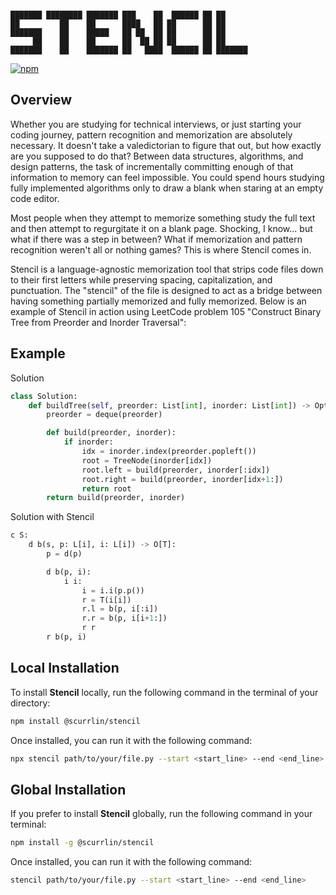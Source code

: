 ```

███████ ████████ ███████ ███    ██  ██████ ██ ██      
██         ██    ██      ████   ██ ██      ██ ██      
███████    ██    █████   ██ ██  ██ ██      ██ ██      
     ██    ██    ██      ██  ██ ██ ██      ██ ██      
███████    ██    ███████ ██   ████  ██████ ██ ███████ 

```

[![npm](https://img.shields.io/npm/dt/%40scurrlin%2Fstencil?style=flat&color=blue)](https://www.npmjs.com/package/@scurrlin/stencil)

## Overview

Whether you are studying for technical interviews, or just starting your coding journey, pattern recognition and memorization are absolutely necessary. It doesn't take a valedictorian to figure that out, but how exactly are you supposed to do that? Between data structures, algorithms, and design patterns, the task of incrementally committing enough of that information to memory can feel impossible. You could spend hours studying fully implemented algorithms only to draw a blank when staring at an empty code editor.

Most people when they attempt to memorize something study the full text and then attempt to regurgitate it on a blank page. Shocking, I know... but what if there was a step in between? What if memorization and pattern recognition weren't all or nothing games? This is where Stencil comes in.

Stencil is a language-agnostic memorization tool that strips code files down to their first letters while preserving spacing, capitalization, and punctuation. The "stencil" of the file is designed to act as a bridge between having something partially memorized and fully memorized. Below is an example of Stencil in action using LeetCode problem 105 "Construct Binary Tree from Preorder and Inorder Traversal":

## Example

Solution

```python
class Solution:
    def buildTree(self, preorder: List[int], inorder: List[int]) -> Optional[TreeNode]:
        preorder = deque(preorder)

        def build(preorder, inorder):
            if inorder:
                idx = inorder.index(preorder.popleft())
                root = TreeNode(inorder[idx])
                root.left = build(preorder, inorder[:idx])
                root.right = build(preorder, inorder[idx+1:])
                return root
        return build(preorder, inorder)
```

Solution with Stencil

```python
c S:
    d b(s, p: L[i], i: L[i]) -> O[T]:
        p = d(p)

        d b(p, i):
            i i:
                i = i.i(p.p())
                r = T(i[i])
                r.l = b(p, i[:i])
                r.r = b(p, i[i+1:])
                r r
        r b(p, i)
```

## Local Installation

To install **Stencil** locally, run the following command in the terminal of your directory:

```bash
npm install @scurrlin/stencil
```

Once installed, you can run it with the following command:

```bash
npx stencil path/to/your/file.py --start <start_line> --end <end_line>
```

## Global Installation

If you prefer to install **Stencil** globally, run the following command in your terminal:

```bash
npm install -g @scurrlin/stencil
```

Once installed, you can run it with the following command:

```bash
stencil path/to/your/file.py --start <start_line> --end <end_line>
```